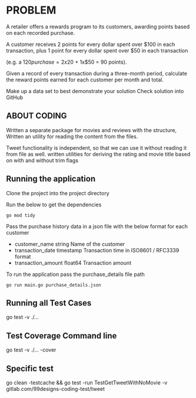 # PROBLEM

A retailer offers a rewards program to its customers, awarding points based on each recorded purchase.

A customer receives 2 points for every dollar spent over $100 in each transaction, plus 1 point for every dollar spent over $50 in each transaction

(e.g. a $120 purchase = 2x$20 + 1x$50 = 90 points).

Given a record of every transaction during a three-month period, calculate the reward points earned for each customer per month and total.

Make up a data set to best demonstrate your solution
Check solution into GitHub

## ABOUT CODING

Written a separate package for movies and reviews with the structure, Written an utility for reading the content from the files.

Tweet functionality is independent, so that we can use it without reading it from file as well. written utilities for deriving the rating and movie title based on with and without trim flags

## Running the application

Clone the project into the project directory

Run the below to get the dependencies

`go mod tidy`

Pass the purchase history data in a  json file with the below format for each customer

- customer_name         string          Name of the customer
- transaction_date      timestamp       Transaction time in ISO8601 / RFC3339 format
- transaction_amount    float64         Transaction amount

To run the application pass the purchase_details file path

`go run main.go purchase_details.json`

## Running all Test Cases

go test -v ./...

## Test Coverage Command line

go test -v ./... -cover

## Specific test

go clean -testcache && go test -run TestGetTweetWithNoMovie -v gitlab.com/99designs-coding-test/tweet
